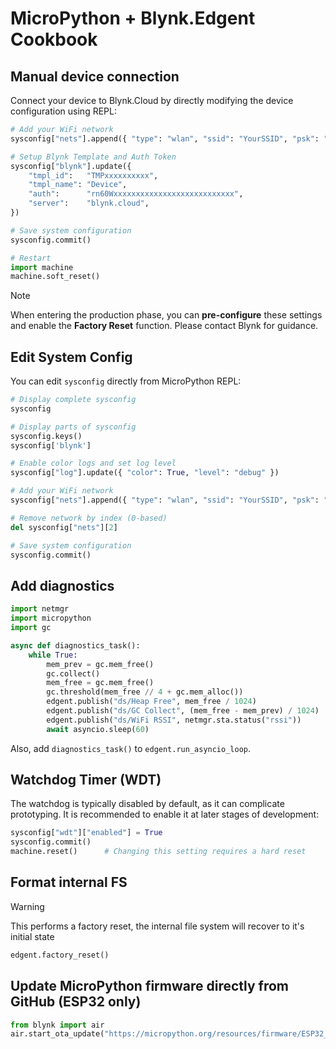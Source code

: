 
# MicroPython + Blynk.Edgent Cookbook

## Manual device connection

Connect your device to Blynk.Cloud by directly modifying the device configuration using REPL:

```py
# Add your WiFi network
sysconfig["nets"].append({ "type": "wlan", "ssid": "YourSSID", "psk": "YourPassword" })

# Setup Blynk Template and Auth Token
sysconfig["blynk"].update({
    "tmpl_id":   "TMPxxxxxxxxxx",
    "tmpl_name": "Device",
    "auth":      "rn60Wxxxxxxxxxxxxxxxxxxxxxxxxxxx",
    "server":    "blynk.cloud",
})

# Save system configuration
sysconfig.commit()

# Restart
import machine
machine.soft_reset()
```

> [!NOTE]
> When entering the production phase, you can **pre-configure** these settings and enable the **Factory Reset** function. Please contact Blynk for guidance.

## Edit System Config

You can edit `sysconfig` directly from MicroPython REPL:

```py
# Display complete sysconfig
sysconfig

# Display parts of sysconfig
sysconfig.keys()
sysconfig['blynk']

# Enable color logs and set log level
sysconfig["log"].update({ "color": True, "level": "debug" })

# Add your WiFi network
sysconfig["nets"].append({ "type": "wlan", "ssid": "YourSSID", "psk": "YourPassword" })

# Remove network by index (0-based)
del sysconfig["nets"][2]

# Save system configuration
sysconfig.commit()
```

## Add diagnostics

```py
import netmgr
import micropython
import gc

async def diagnostics_task():
    while True:
        mem_prev = gc.mem_free()
        gc.collect()
        mem_free = gc.mem_free()
        gc.threshold(mem_free // 4 + gc.mem_alloc())
        edgent.publish("ds/Heap Free", mem_free / 1024)
        edgent.publish("ds/GC Collect", (mem_free - mem_prev) / 1024)
        edgent.publish("ds/WiFi RSSI", netmgr.sta.status("rssi"))
        await asyncio.sleep(60)
```

Also, add `diagnostics_task()` to `edgent.run_asyncio_loop`.

## Watchdog Timer (WDT)

The watchdog is typically disabled by default, as it can complicate prototyping.
It is recommended to enable it at later stages of development:

```py
sysconfig["wdt"]["enabled"] = True
sysconfig.commit()
machine.reset()      # Changing this setting requires a hard reset
```

## Format internal FS

> [!WARNING]
> This performs a factory reset, the internal file system will recover to it's initial state

```py
edgent.factory_reset()
```

## Update MicroPython firmware directly from GitHub (ESP32 only)

```py
from blynk import air
air.start_ota_update("https://micropython.org/resources/firmware/ESP32_GENERIC-SPIRAM-20240222-v1.22.2.app-bin", validate=False)
```
